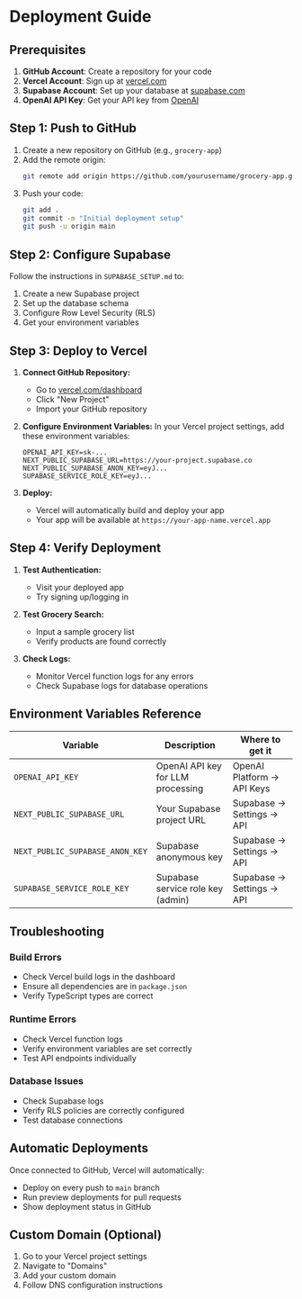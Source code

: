# Deployment Guide

## Prerequisites

1. **GitHub Account**: Create a repository for your code
2. **Vercel Account**: Sign up at [vercel.com](https://vercel.com)
3. **Supabase Account**: Set up your database at [supabase.com](https://supabase.com)
4. **OpenAI API Key**: Get your API key from [OpenAI](https://openai.com)

## Step 1: Push to GitHub

1. Create a new repository on GitHub (e.g., `grocery-app`)
2. Add the remote origin:
   ```bash
   git remote add origin https://github.com/yourusername/grocery-app.git
   ```
3. Push your code:
   ```bash
   git add .
   git commit -m "Initial deployment setup"
   git push -u origin main
   ```

## Step 2: Configure Supabase

Follow the instructions in `SUPABASE_SETUP.md` to:
1. Create a new Supabase project
2. Set up the database schema
3. Configure Row Level Security (RLS)
4. Get your environment variables

## Step 3: Deploy to Vercel

1. **Connect GitHub Repository:**
   - Go to [vercel.com/dashboard](https://vercel.com/dashboard)
   - Click "New Project"
   - Import your GitHub repository

2. **Configure Environment Variables:**
   In your Vercel project settings, add these environment variables:
   
   ```
   OPENAI_API_KEY=sk-...
   NEXT_PUBLIC_SUPABASE_URL=https://your-project.supabase.co
   NEXT_PUBLIC_SUPABASE_ANON_KEY=eyJ...
   SUPABASE_SERVICE_ROLE_KEY=eyJ...
   ```

3. **Deploy:**
   - Vercel will automatically build and deploy your app
   - Your app will be available at `https://your-app-name.vercel.app`

## Step 4: Verify Deployment

1. **Test Authentication:**
   - Visit your deployed app
   - Try signing up/logging in

2. **Test Grocery Search:**
   - Input a sample grocery list
   - Verify products are found correctly

3. **Check Logs:**
   - Monitor Vercel function logs for any errors
   - Check Supabase logs for database operations

## Environment Variables Reference

| Variable | Description | Where to get it |
|----------|-------------|-----------------|
| `OPENAI_API_KEY` | OpenAI API key for LLM processing | OpenAI Platform → API Keys |
| `NEXT_PUBLIC_SUPABASE_URL` | Your Supabase project URL | Supabase → Settings → API |
| `NEXT_PUBLIC_SUPABASE_ANON_KEY` | Supabase anonymous key | Supabase → Settings → API |
| `SUPABASE_SERVICE_ROLE_KEY` | Supabase service role key (admin) | Supabase → Settings → API |

## Troubleshooting

### Build Errors
- Check Vercel build logs in the dashboard
- Ensure all dependencies are in `package.json`
- Verify TypeScript types are correct

### Runtime Errors
- Check Vercel function logs
- Verify environment variables are set correctly
- Test API endpoints individually

### Database Issues
- Check Supabase logs
- Verify RLS policies are correctly configured
- Test database connections

## Automatic Deployments

Once connected to GitHub, Vercel will automatically:
- Deploy on every push to `main` branch
- Run preview deployments for pull requests
- Show deployment status in GitHub

## Custom Domain (Optional)

1. Go to your Vercel project settings
2. Navigate to "Domains"
3. Add your custom domain
4. Follow DNS configuration instructions
